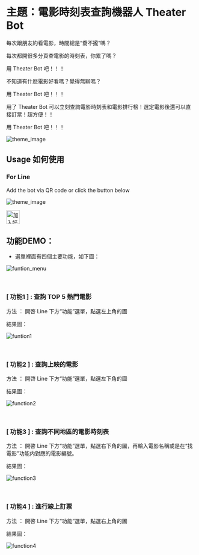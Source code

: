 # 主題：電影時刻表查詢機器人 Theater Bot

每次跟朋友約看電影，時間總是“喬不攏”嗎？

每次都開很多分頁查電影的時刻表，你累了嗎？

用 Theater Bot 吧！！！

不知道有什麽電影好看嗎？覺得無聊嗎？

用 Theater Bot 吧！！！

用了 Theater Bot 可以立刻查詢電影時刻表和電影排行榜！選定電影後還可以直接訂票！超方便！！

用 Theater Bot 吧！！！

![theme_image](https://raw.githubusercontent.com/silent94/linebot_python/master/img/theme.JPG)

## Usage 如何使用
### For Line

Add the bot via QR code or click the button below

![theme_image](https://raw.githubusercontent.com/silent94/linebot_python/master/img/qrcode.JPG)

<a href="https://line.me/R/ti/p/%40gom5285b"><img height="36" border="0" alt="加入好友" src="https://scdn.line-apps.com/n/line_add_friends/btn/zh-Hant.png"></a>


## 功能DEMO：

 * 選單裡面有四個主要功能，如下圖：

![funtion_menu](https://raw.githubusercontent.com/silent94/linebot_python/master/img/function1.JPG)

<br>

###  [ 功能1 ]  :  查詢 TOP 5 熱門電影

方法 ： 開啓 Line 下方“功能”選單，點選左上角的圖

結果圖：

![funtion1](https://raw.githubusercontent.com/silent94/linebot_python/master/img/function2.JPG)

<br>

###  [ 功能2 ] :  查詢上映的電影

方法 ： 開啓 Line 下方“功能”選單，點選左下角的圖

結果圖：

![function2](https://raw.githubusercontent.com/silent94/linebot_python/master/img/function4.JPG)

<br>

###  [ 功能3 ] :  查詢不同地區的電影時刻表

方法 ： 開啓 Line 下方“功能”選單，點選右下角的圖，再輸入電影名稱或是在“找電影”功能内對應的電影編號。

結果圖：

![function3](https://raw.githubusercontent.com/silent94/linebot_python/master/img/function3.JPG)

<br>

###  [ 功能4 ] :  進行線上訂票

方法 ： 開啓 Line 下方“功能”選單，點選右上角的圖

結果圖：

![function4](https://raw.githubusercontent.com/silent94/linebot_python/master/img/buyticket.JPG)
